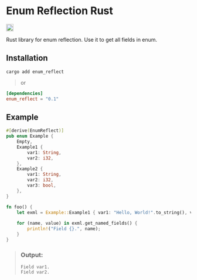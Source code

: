 # Enum Reflection Rust

[<img alt="github" src="https://img.shields.io/badge/GITHUB-hrykr%2Fenum__reflect-blue?logo=github&label=GITHUB&link=https%3A%2F%2Fgithub.com%2Fhrykr%2Fenum-reflect" height="20">](https://github.com/hrykr/enum-reflect)

Rust library for enum reflection. Use it to get all fields in enum.

## Installation

`cargo add enum_reflect`
> or
```toml
[dependencies]
enum_reflect = "0.1"
```

## Example

```rust
#[derive(EnumReflect)]
pub enum Example {
    Empty,
    Example1 {
        var1: String,
        var2: i32,
    },
    Example2 {
        var1: String,
        var2: i32,
        var3: bool,
    },
}

fn foo() {
    let exml = Example::Example1 { var1: "Hello, World!".to_string(), var2: 32 };
    
    for (name, value) in exml.get_named_fields() {
        println!("Field {}.", name);
    }
}

```
> ### Output:
> ```
> Field var1.
> Field var2.
> ```